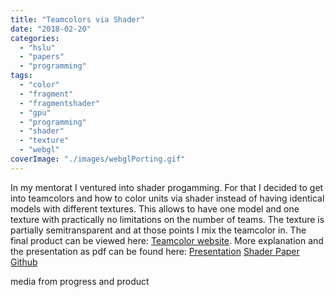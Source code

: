 ```yaml
---
title: "Teamcolors via Shader"
date: "2018-02-20"
categories: 
  - "hslu"
  - "papers"
  - "programming"
tags: 
  - "color"
  - "fragment"
  - "fragmentshader"
  - "gpu"
  - "programming"
  - "shader"
  - "texture"
  - "webgl"
coverImage: "./images/webglPorting.gif"
---
```


In my mentorat I ventured into shader progamming. For that I decided to get into teamcolors and how to color units via shader instead of having identical models with different textures. This allows to have one model and one texture with practically no limitations on the number of teams. The texture is partially semitransparent and at those points I mix the teamcolor in. The final product can be viewed here: [Teamcolor website](http://dev.thecell.eu/teamcolorshader/). More explanation and the presentation as pdf can be found here: [Presentation](http://docs.thecell.eu/ShaderprogrammTeamcolors.pdf) [Shader Paper](http://docs.thecell.eu/shaderFarben.pdf) [Github](https://github.com/TheCell/stuga1x)

media from progress and product

> [](//imgur.com/uJVwd)

<script async src="//s.imgur.com/min/embed.js" charset="utf-8"></script>
